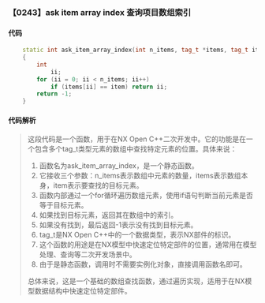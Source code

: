### 【0243】ask item array index 查询项目数组索引

#### 代码

```cpp
    static int ask_item_array_index(int n_items, tag_t *items, tag_t item)  
    {  
        int  
            ii;  
        for (ii = 0; ii < n_items; ii++)  
            if (items[ii] == item) return ii;  
        return -1;  
    }

```

#### 代码解析

> 这段代码是一个函数，用于在NX Open C++二次开发中。它的功能是在一个包含多个tag_t类型元素的数组中查找特定元素的位置。具体来说：
>
> 1. 函数名为ask_item_array_index，是一个静态函数。
> 2. 它接收三个参数：n_items表示数组中元素的数量，items表示数组本身，item表示要查找的目标元素。
> 3. 函数内部通过一个for循环遍历数组元素，使用if语句判断当前元素是否等于目标元素。
> 4. 如果找到目标元素，返回其在数组中的索引。
> 5. 如果没有找到，最后返回-1表示没有找到目标元素。
> 6. tag_t是NX Open C++中的一个数据类型，表示NX部件的标识。
> 7. 这个函数的用途是在NX模型中快速定位特定部件的位置，通常用在模型处理、查询等二次开发场景中。
> 8. 由于是静态函数，调用时不需要实例化对象，直接调用函数名即可。
>
> 总体来说，这是一个基础的数组查找函数，通过遍历实现，适用于在NX模型数据结构中快速定位特定部件。
>

